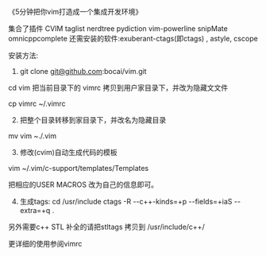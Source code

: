 《5分钟把你vim打造成一个集成开发环境》

集合了插件 CVIM taglist nerdtree pydiction  vim-powerline snipMate  omnicppcomplete
还需安装的软件:exuberant-ctags(即ctags) , astyle, cscope

安装方法:

1) git clone git@github.com:bocai/vim.git 

 cd vim
把当前目录下的 vimrc 拷贝到用户家目录下，并改为隐藏文文件

cp vimrc ~/.vimrc

2) 把整个目录转移到家目录下，并改名为隐藏目录

mv vim ~./.vim

3) 修改(cvim)自动生成代码的模板

vim ~/.vim/c-support/templates/Templates

把相应的USER MACROS 改为自己的信息即可。

4) 生成tags: 
cd /usr/include 
ctags -R --c++-kinds=+p --fields=+iaS --extra=+q .

另外需要c++ STL 补全的请把stltags 拷贝到 /usr/include/c++/

更详细的使用参阅vimrc
